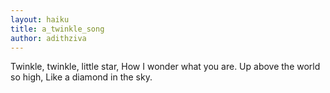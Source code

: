 ```yaml
---
layout: haiku
title: a_twinkle_song
author: adithziva
---
```



Twinkle, twinkle, little star,
How I wonder what you are.
Up above the world so high,
Like a diamond in the sky.
